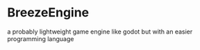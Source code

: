 # BreezeEngine
a probably lightweight game engine like godot but with an easier programming language 

